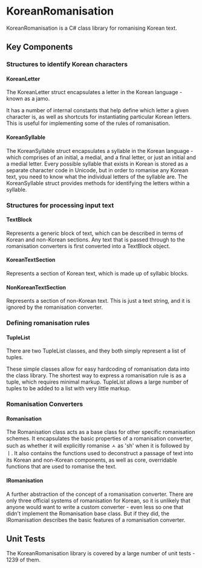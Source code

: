﻿KoreanRomanisation
==================

KoreanRomanisation is a C# class library for romanising Korean text.

## Key Components

### Structures to identify Korean characters

#### KoreanLetter

The KoreanLetter struct encapsulates a letter in the Korean language - known as a jamo.

It has a number of internal constants that help define which letter a given character is, as well as shortcuts for instantiating particular Korean letters.
This is useful for implementing some of the rules of romanisation.

#### KoreanSyllable

The KoreanSyllable struct encapsulates a syllable in the Korean language - which comprises of an initial, a medial, and a final letter, or just an initial and a medial letter.
Every possible syllable that exists in Korean is stored as a separate character code in Unicode, but in order to romanise any Korean text, you need to know what the
individual letters of the syllable are. The KoreanSyllable struct provides methods for identifying the letters within a syllable.

### Structures for processing input text

#### TextBlock

Represents a generic block of text, which can be described in terms of Korean and non-Korean sections. Any text that is passed through to the romanisation converters is first
converted into a TextBlock object.

#### KoreanTextSection

Represents a section of Korean text, which is made up of syllabic blocks.

#### NonKoreanTextSection

Represents a section of non-Korean text. This is just a text string, and it is ignored by the romanisation converter.

### Defining romanisation rules

#### TupleList

There are two TupleList classes, and they both simply represent a list of tuples.

These simple classes allow for easy hardcoding of romanisation data into the class library. The shortest way to express a romanisation rule is as a tuple, which requires
minimal markup. TupleList allows a large number of tuples to be added to a list with very little markup.

### Romanisation Converters

#### Romanisation

The Romanisation class acts as a base class for other specific romanisation schemes. It encapsulates the basic properties of a romanisation converter, such as whether it will
explicitly romanise ㅅ as 'sh' when it is followed by ㅣ. It also contains the functions used to deconstruct a passage of text into its Korean and non-Korean components, 
as well as core, overridable functions that are used to romanise the text.

#### IRomanisation

A further abstraction of the concept of a romanisation converter. There are only three official systems of romanisation for Korean, so it is unlikely that anyone would want
to write a custom converter - even less so one that didn't implement the Romanisation base class. But if they did, the IRomanisation describes the basic features of a
romanisation converter.

## Unit Tests

The KoreanRomanisation library is covered by a large number of unit tests - 1239 of them.